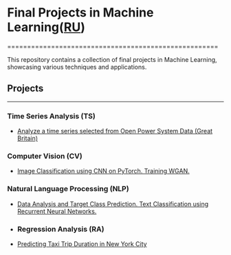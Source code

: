 # Final Projects in Machine Learning([RU](https://github.com/termik88/final_projects_ml//blob/main/README.ru.md))
=====================================================

This repository contains a collection of final projects in Machine Learning, showcasing various techniques and applications.

## Projects
-------------

### Time Series Analysis (TS)
* [Analyze a time series selected from Open Power System Data (Great Britain)](https://github.com/termik88/final_projects_ml/tree/main/time_series)

### Computer Vision (CV)
* [Image Classification using CNN on PyTorch. Training WGAN.](https://github.com/termik88/final_projects_ml/tree/main/computer_vision)

### Natural Language Processing (NLP)
* [Data Analysis and Target Class Prediction. Text Classification using Recurrent Neural Networks.](https://github.com/termik88/final_projects_ml/tree/main/natural_language_processing)

* ### Regression Analysis (RA)
* [Predicting Taxi Trip Duration in New York City](https://github.com/termik88/final_projects_ml/tree/main/regression_analysis)
